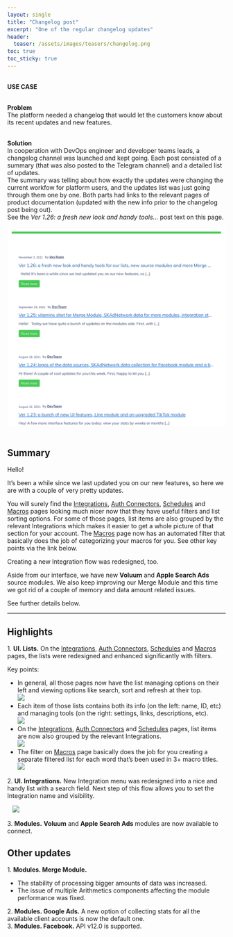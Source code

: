 ```yaml
---
layout: single
title: "Changelog post"
excerpt: "One of the regular changelog updates"
header:
  teaser: /assets/images/teasers/changelog.png
toc: true
toc_sticky: true
---
```


<div class="usecase">

  <br>
  <strong>USE CASE</strong> <br><br>

  <strong>Problem</strong><br>
  The platform needed a changelog that would let the customers know about its recent updates and new features.<br><br>
  
  <strong>Solution</strong><br>
  In cooperation with DevOps engineer and developer teams leads, a changelog channel was launched and kept going. Each post consisted of a summary (that was also posted to the Telegram channel) and a detailed list of updates.<br> 
  The summary was telling about how exactly the updates were changing the current workfow for platform users, and the updates list was just going through them one by one. Both parts had links to the relevant pages of product documentation (updated with the new info prior to the changelog post being out).<br>
  See the <em>Ver 1.26: a fresh new look and handy tools...</em> post text on this page.<br><br>
  <a href="/assets/images/changelogview.png"><img class="align-center dropshadow" src="/assets/images/changelogview.png"></a>
  &nbsp;

</div>

## Summary 

Hello! 

It’s been a while since we last updated you on our new features, so here we are with a couple of very pretty updates.<br>

You will surely find the <a class="demolink" href="">Integrations</a>, <a class="demolink" href="">Auth Connectors</a>, <a class="demolink" href="">Schedules</a> and <a class="demolink" href="">Macros</a> pages looking much nicer now that they have useful filters and list sorting options. For some of those pages, list items are also grouped by the relevant Integrations which makes it easier to get a whole picture of that section for your account. The <a class="demolink" href="">Macros</a> page now has an automated filter that basically does the job of categorizing your macros for you. See other key points via the link
below.<br>

Creating a new Integration flow was redesigned, too.<br>

Aside from our interface, we have new **Voluum** and **Apple Search Ads** source modules. We also keep improving our Merge Module and this time we got rid of a couple of memory and data amount related issues.<br>

See further details below.

<hr>

## Highlights

1.&nbsp;**UI. Lists.** On the <a class="demolink" href="">Integrations</a>, <a class="demolink" href="">Auth Connectors</a>, <a class="demolink" href="">Schedules</a> and <a class="demolink" href="">Macros</a>  pages, the lists were redesigned and enhanced significantly with filters.<br>

Key points:
- In general, all those pages now have the list managing options on their left and viewing options like search, sort and refresh at their top.<br>
    <a href="/assets/images/changelog/01.png"><img src="../../assets/images/changelog/01.png"></a><br>
- Each item of those lists contains both its info (on the left: name, ID, etc) and managing tools (on the right: settings, links, descriptions, etc).<br>
    <a href="/assets/images/changelog/02.png"><img src="../../assets/images/changelog/02.png"></a><br>
- On the <a class="demolink" href="">Integrations</a>, <a class="demolink" href="">Auth Connectors</a> and <a class="demolink" href="">Schedules</a> pages, list items are now also grouped by the relevant Integrations.<br>
    <a href="/assets/images/changelog/03.png"><img src="../../assets/images/changelog/03.png"></a><br>
- The filter on <a class="demolink" href="">Macros</a> page basically does the job for you creating a separate filtered list for each word that’s been used in 3+ macro titles.<br>
    <a href="/assets/images/changelog/04.png"><img src="../../assets/images/changelog/04.png"></a><br>

2.&nbsp;**UI. Integrations.** New Integration menu was redesigned into a nice and handy list with a search field. Next step of this flow allows you to set the Integration name and visibility.

&nbsp;&nbsp;&nbsp;<a href="/assets/images/changelog/05.png"><img src="../../assets/images/changelog/05.png"></a>

3.&nbsp;**Modules.** **Voluum** and **Apple Search Ads** modules are now available to connect.

## Other updates

1.&nbsp;**Modules. Merge Module.**<br>
  - The stability of processing bigger amounts of data was increased.
  - The issue of multiple Arithmetics components affecting the module performance was fixed.<br>
  
2.&nbsp;**Modules. Google Ads.** A new option of collecting stats for all the available client accounts is now the default one.<br>
3.&nbsp;**Modules. Facebook.** API v12.0 is supported.